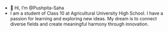 - 👋 Hi, I’m @Pushpita-Saha
- I am a student of Class 10 at Agricultural University High School.
  I have a passion for learning and exploring new ideas. My dream is to connect diverse fields and create meaningful harmony through innovation.
  
